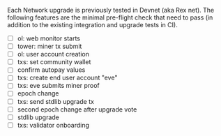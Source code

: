 Each Network upgrade is previously tested in Devnet (aka Rex net). The following features are the minimal pre-flight check that need to pass (in addition to the existing integration and upgrade tests in CI).

- [ ] ol: web monitor starts
- [ ] tower: miner tx submit
- [ ] ol: user account creation
- [ ] txs: set community wallet
- [ ] confirm autopay values
- [ ] txs: create end user account "eve"
- [ ] txs: eve submits miner proof
- [ ] epoch change
- [ ] txs: send stdlib upgrade tx
- [ ] second epoch change after upgrade vote
- [ ] stdlib upgrade
- [ ] txs: validator onboarding
